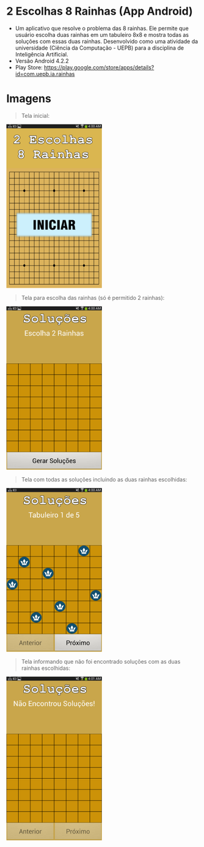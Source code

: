 # 2 Escolhas 8 Rainhas (App Android)

* Um aplicativo que resolve o problema das 8 rainhas.
Ele permite que usuário escolha duas rainhas em um tabuleiro 8x8 e mostra todas as soluções com essas duas rainhas.
Desenvolvido como uma atividade da universidade
(Ciência da Computação - UEPB) para a disciplina de Inteligência Artificial.
* Versão Android 4.2.2
* Play Store: https://play.google.com/store/apps/details?id=com.uepb.ia.rainhas

# Imagens

> Tela inicial:

<img src="https://github.com/lucasmlima08/2escolhas-8rainhas/blob/master/img_TelaInicial.png" width="250" />

 > Tela para escolha das rainhas (só é permitido 2 rainhas):

<img src="https://github.com/lucasmlima08/2escolhas-8rainhas/blob/master/img_TelaDeEscolhaDasRainhas.png" width="250" />

 > Tela com todas as soluções incluindo as duas rainhas escolhidas:

<img src="https://github.com/lucasmlima08/2escolhas-8rainhas/blob/master/img_TelaDeSolucoes.png" width="250" />

 > Tela informando que não foi encontrado soluções com as duas rainhas escolhidas:

<img src="https://github.com/lucasmlima08/2escolhas-8rainhas/blob/master/img_TelaSemSolucoes.png" width="250" />
